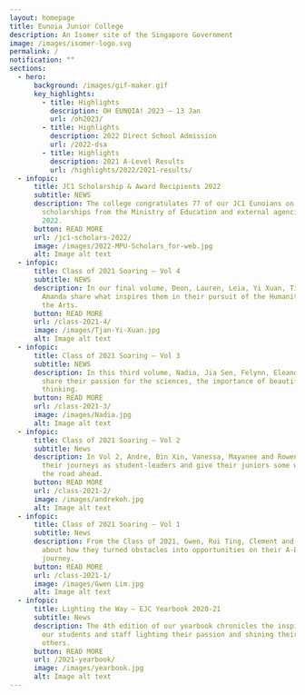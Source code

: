 ```yaml
---
layout: homepage
title: Eunoia Junior College
description: An Isomer site of the Singapore Government
image: /images/isomer-logo.svg
permalink: /
notification: ""
sections:
  - hero:
      background: /images/gif-maker.gif
      key_highlights:
        - title: Highlights
          description: OH EUNOIA! 2023 – 13 Jan
          url: /oh2023/
        - title: Highlights
          description: 2022 Direct School Admission
          url: /2022-dsa
        - title: Highlights
          description: 2021 A-Level Results
          url: /highlights/2022/2021-results/
  - infopic:
      title: JC1 Scholarship & Award Recipients 2022
      subtitle: NEWS
      description: The college congratulates 77 of our JC1 Eunoians on being awarded
        scholarships from the Ministry of Education and external agencies in
        2022.
      button: READ MORE
      url: /jc1-scholars-2022/
      image: /images/2022-MPU-Scholars_for-web.jpg
      alt: Image alt text
  - infopic:
      title: Class of 2021 Soaring – Vol 4
      subtitle: NEWS
      description: In our final volume, Deon, Lauren, Leia, Yi Xuan, Tiantian and
        Amanda share what inspires them in their pursuit of the Humanities and
        the Arts.
      button: READ MORE
      url: /class-2021-4/
      image: /images/Tjan-Yi-Xuan.jpg
      alt: Image alt text
  - infopic:
      title: Class of 2021 Soaring – Vol 3
      subtitle: NEWS
      description: In this third volume, Nadia, Jia Sen, Felynn, Eleanor and Yanisa
        share their passion for the sciences, the importance of beautiful
        thinking.
      button: READ MORE
      url: /class-2021-3/
      image: /images/Nadia.jpg
      alt: Image alt text
  - infopic:
      title: Class of 2021 Soaring – Vol 2
      subtitle: News
      description: In Vol 2, Andre, Bin Xin, Vanessa, Mayanee and Rowena reflect on
        their journeys as student-leaders and give their juniors some wisdom for
        the road ahead.
      button: READ MORE
      url: /class-2021-2/
      image: /images/andrekoh.jpg
      alt: Image alt text
  - infopic:
      title: Class of 2021 Soaring – Vol 1
      subtitle: News
      description: From the Class of 2021, Gwen, Rui Ting, Clement and E-Xuan tell us
        about how they turned obstacles into opportunities on their A-Level
        journey.
      button: READ MORE
      url: /class-2021-1/
      image: /images/Gwen Lim.jpg
      alt: Image alt text
  - infopic:
      title: Lighting the Way – EJC Yearbook 2020-21
      subtitle: News
      description: The 4th edition of our yearbook chronicles the inspiring stories of
        our students and staff lighting their passion and shining their light on
        others.
      button: READ MORE
      url: /2021-yearbook/
      image: /images/yearbook.jpg
      alt: Image alt text
---
```

